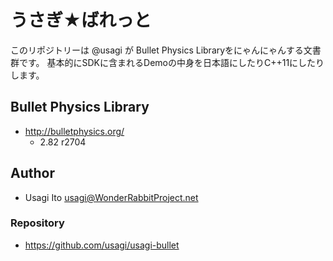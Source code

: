 # うさぎ★ばれっと

このリポジトリーは @usagi が Bullet Physics Libraryをにゃんにゃんする文書群です。
基本的にSDKに含まれるDemoの中身を日本語にしたりC++11にしたりします。

## Bullet Physics Library

- http://bulletphysics.org/
    - 2.82 r2704

## Author

- Usagi Ito <usagi@WonderRabbitProject.net>

### Repository

- https://github.com/usagi/usagi-bullet
